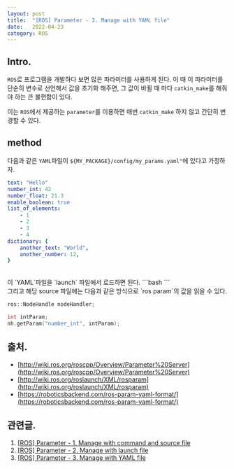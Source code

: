 ```yaml
---
layout: post
title:  "[ROS] Parameter - 3. Manage with YAML file"
date:   2022-04-23
category: ROS
---
```


## Intro.
`ROS`로 프로그램을 개발하다 보면 많은 파라미터를 사용하게 된다. 이 때 이 파라미터를 단순히 변수로 선언해서 값을 초기화 해주면, 그 값이 바뀔 때 마다 `catkin_make`를 해줘야 하는 큰 불편함이 있다.

이는 `ROS`에서 제공하는 `parameter`를 이용하면 매번 `catkin_make` 하지 않고 간단히 변경할 수 있다.

## method
다음과 같은 `YAML`파일이 `${MY_PACKAGE}/config/my_params.yaml"`에 있다고 가정하자.

```yaml
text: "Hello"
number_int: 42
number_float: 21.3
enable_boolean: true
list_of_elements:
    - 1
    - 2
    - 3
    - 4
dictionary: {
    another_text: "World",
    another_number: 12,
}
```

<br>
이 `YAML`파일을 `launch` 파일에서 로드하면 된다.
```bash
<launch>
    <rosparam file="$(find MY_PACKAGE)/config/my_params.yaml" />
</launch>
```

<br>
그리고 해당 source 파일에는 다음과 같은 방식으로 `ros param`의 값을 읽을 수 있다.

```cpp
ros::NodeHandle nodeHandler;

int intParam;
nh.getParam("number_int", intParam);
```

## 출처.
- [http://wiki.ros.org/roscpp/Overview/Parameter%20Server](http://wiki.ros.org/roscpp/Overview/Parameter%20Server)
- [http://wiki.ros.org/roslaunch/XML/rosparam](http://wiki.ros.org/roslaunch/XML/rosparam)
- [https://roboticsbackend.com/ros-param-yaml-format/](https://roboticsbackend.com/ros-param-yaml-format/)

## 관련글.
1. [[ROS] Parameter - 1. Manage with command and source file](https://undol26.github.io/ros/2022/04/21/ros-param1.html)
2. [[ROS] Parameter - 2. Manage with launch file](https://undol26.github.io/ros/2022/04/22/ros-param2.html)
3. [[ROS] Parameter - 3. Manage with YAML file](https://undol26.github.io/ros/2022/04/23/ros-param3.html)